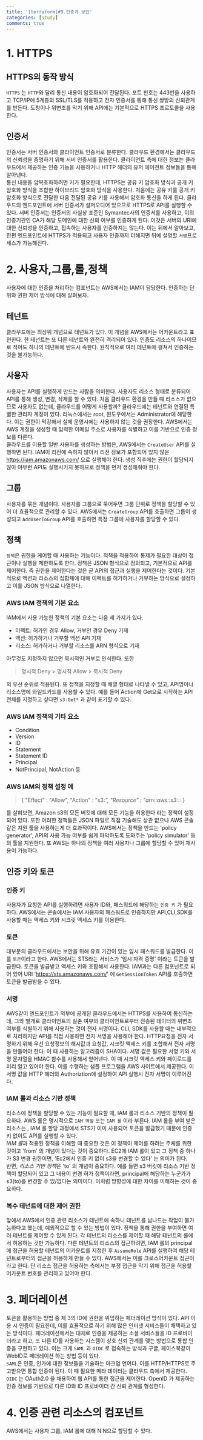 ```yaml
---
title: '[terraform]#9.인증과 보안'
categories: [study]
comments: true
---
```


# 1. HTTPS

## HTTPS의 동작 방식

`HTTPS` 는 `HTTP`와 달리 통신 내용이 암호화되어 전달된다. 포트 펀호는 443번을 사용하고 TCP/IP에 5계층의 SSL/TLS를 적용하고 전자 인증서를 통해 통신 쌍방의 신뢰관계를 만든다. 도청이나 위변조를 막기 위해 API에는 기본적으로 HTTPS 프로토콜을 사용한다.

## 인증서

인증서는 서버 인증서와 클라이언트 인증서로 분류한다. 클라우드 환경에서는 클라우드의 신뢰성을 증명하기 위해 서버 인증서를 활용한다. 클라이언트 측에 대한 정보는 클라우드에서 제공하는 인증 기능을 사용하거나 HTTP 헤더의 유저 에이전트 정보들을 통해 알아낸다.<br>
통신 내용을 암복호화하려면 키가 필요한데, HTTPS는 공유 키 암호화 방식과 공개 키 암호화 방식을 조합한 하이브리드 암호화 방식을 사용한다. 처음에는 공유 키를 공개 키 암호화 방식으로 전달한 다음 전달된 공유 키를 사용해서 암호화 통신을 하게 된다. 클라우드의 엔드포인트에 서버 인증서가 설저오디어 있으므로 HTTPS로 API를 실행할 수 있다. 서버 인증서는 인증서의 사실상 표준인 Symantec사의 인증서를 사용하고, 이의 인증기관인 CA가 해당 도메인에 대한 신뢰 여부를 인증하게 된다. 이것은 서버의 URI에 대한 신뢰성을 인증하고, 접속하는 사용자를 인증하지는 않는다. 이는 뒤에서 알아보고,  한편 엔드포인트에 HTTPS가 적용되고 사용자 인증까지 더해지면 뒤에 설명할 `서명`프로세스가 가능해진다.


# 2. 사용자,그룹,롤,정책

사용자에 대한 인증을 처리하는 컴포넌트는 AWS에서는 IAM이 담당한다. 인증하는 단위와 권한 제어 방식에 대해 살펴보자.

## 테넌트

클라우드에는 최상위 개념으로 테넌트가 있다. 이 개념을 AWS에서는 어카운트라고 표현한다. 한 테넌트는 또 다른 테넌트와 완전히 격리되어 있다. 인증도 리소스의 하나이므로 적어도 하나의 테넌트에 반드시 속한다. 원칙적으로 여러 테넌트에 걸쳐서 인증하는 것을 불가능하다.

## 사용자

사용자는 API를 실행하게 만드는 사람을 의미한다. 사용자도 리소스 형태로 분류되어 API를 통해 생성, 변경, 삭제를 할 수 있다. 처음 클라우드 환경을 만들 때 리소스가 없으므로 사용자도 없는데, 클라우드를 어떻게 사용할까? 클라우드에는 테넌트와 연결된 특별한 관리자 계정이 있다. 리눅스에서는 root, 윈도우에서는 Administrator에 해당한다. 이는 권한이 막강해서 실제 운영시에는 사용하지 않는 것을 권장한다. AWS에서는 AWS 계정을 생성할 때 입력한 이메일 주소로 사용자를 식별하고 이를 기반으로 인증 정보를 다룬다. <br>
클라우드를 이용할 일반 사용자를 생성하는 방법은, AWS에서는 `CreateUser` API를 실행하면 된다. IAM이 리전에 속하지 않아서 리전 정보가 포함되어 있지 않은 https://iam.amazonaws.com/ 으로 실행해야 한다. 생성 직후에는 권한이 할당되지 않아 아무런 API도 실행시키지 못하므로 정책을 먼저 생성해줘야 한다.

## 그룹

사용자를 묶은 개념이다. 사용자를 그룹으로 묶어두면 그룹 단위로 정책을 할당할 수 있어 더 효율적으로 관리할 수 있다. AWS에서는 `CreateGroup` API를 호출하면 그룹이 생성되고 `AddUserToGroup` API를 호출하면 특정 그룹에 사용자를 할당할 수 있다.

## 정책

`정책`은 권한을 게어할 때 사용하는 기능이다. 적책을 적용하여 통제가 필요한 대상이 접근이나 실행을 제한하도록 한다. 정책은 JSON 형식으로 정의되고, 기본적으로 API를 제어한다. 즉 권한을 제어한다는 것은 곧 API의 접근과 실행을 제어한다는 것이다. 기본적으로 액션과 리소스의 집합체에 대해 이펙트를 허가하거나 거부하는 방식으로 설정하고 이를 JSON 방식으로 나열한다.

### AWS IAM 정책의 기본 요소

IAM에서 사용 가능한 정책의 기본 요소는 다음 세 가지가 있다.

* 이펙트: 허가인 경우 Allow, 거부인 경우 Deny 기재
* 액션: 허가하거나 거부할 액션 API 기재
* 리소스: 허가하거나 거부할 리소스를 ARN 형식으로 기재

아무것도 지정하지 않으면 묵시적인 거부로 인식한다. 또한

> 명시적 Deny > 명시적 Allow > 묵시적 Deny

의 우선 순위로 적용된다. 또 정책을 지정할 때 배열 형태로 나타낼 수 있고, API명이나 리소스명에 와일드카드를 사용할 수 있다. 예를 들어 Action에 Get으로 시작하는 API 전체를 지정하고 싶다면 `s3:Get*` 과 같이 표기할 수 있다.

### AWS IAM 정책의 기타 요소

* Condition
* Version
* ID
* Statement
* Statement ID
* Principal
* NotPrincipal, NotAction 등

### AWS IAM의 정책 설정 예
> {
>   "Effect" : "Allow",
>   "Action" : "s3:*",
>   "Resource" : "arn::aws::s3:::*
> }

를 살펴보면, Amazon s3의 모든 버킷에 대해 모든 기능을 허용한다 라는 정책이 설정되어 있다. 또한 이러한 정책들은 JSON 파일로 직접 기술해도 상관 없으나 AWS 콘솔같은 지원 툴을 사용하는게 더 효과적이다. AWS에서는 정책을 만드는 'policy generator', API의 사용 가능 여부를 쉽게 파악하도록 도와주는 'policy simulator' 등의 툴을 지원한다. 또 AWS는 하나의 정책을 여러 사용자나 그룹에 할당할 수 있어 재사용이 가능하다.

## 인증 키와 토큰

### 인증 키

사용자가 요청한 API를 실행하려면 사용자 ID와, 패스워드에 해당하는 `인증 키` 가 필요하다. AWS에서는 콘솔에서는 IAM 사용자의 패스워드로 인증하지만 API,CLI,SDK를 사용할 때는 액세스 키와 시크릿 액세스 키를 이용한다.

### 토큰

대부분의 클라우드에서는 보안을 위해 유효 기간이 있는 임시 패스워드를 발급한다. 이를 `토큰`이라고 한다. AWS에서는 STS라는 서비스가 '임시 자격 증명' 이라는 토큰을 발급한다. 토큰을 발급받고 액세스 키와 조합해서 사용한다. IAM과는 다른 컴포넌트로 되어 있어 URI 'https://sts.amazonaws.com/' 에 `GetSessionToken` API를 호출하면 토큰을 발급받을 수 있다.

### 서명

AWS같이 엔드포인트가 외부에 공개된 클라우드에서는 HTTPS를 사용하여 통신하는데, 그와 별개로 클라이언트의 실존 여부와 클라이언트로부터 전송된 데이터의 위변조 여부를 식별하기 위해 사용하는 것이 전자 서명이다. CLI, SDK를 사용할 때는 내부적으로 처리하지만 API를 직접 사용하면 전자 서명을 사용해야 한다. HTTP요청을 전자 서명하기 위해 우선 요청정보의 해시값과 요청값, 시크릿 액세스 키를 조합해서 전자 서명을 만들어야 한다. 이 때 사용하는 알고리즘이 SHA이다. 서명 값은 필요한 서명 키와 서명 문자열을 HMAC 함수를 사용해서 얻어낸다. 이 때 시크릿 엑세스 키와 페이로드를 미리 알고 있어야 한다. 이를 수행하는 샘플 프로그램을 AWS 사이트에서 제공한다. 이 서명 값을 HTTP 헤더의 Authoriztion에 설정하여 API 실행시 전자 서명이 이루어진다.

### IAM 롤과 리소스 기반 정책

리소스에 정책을 할당할 수 있는 기능이 필요할 때, IAM 롤과 리소스 기반의 정책이 필요하다. AWS 롤은 명시적으로 `IAM 역할` 또는 `IAM 롤` 이라 부른다. IAM 롤을 부여 받은 리소스는 , IAM 롤 할당 과정에서 STS가 이미 사용되어 토큰을 발급했기 때문에 인증 키 없이도 API를 실행할 수 있다. <br>
*IAM 롤*과 적용된 정책을 이해할 때 중요한 것은 이 정책이 제어를 하려는 주체를 위한 것이고 'from' 의 개념이 있다는 것이 중요하다.  EC2에 IAM 롤이 있고 그 정책 중 하나가 S3 변경 권한이면, 'Ec2에서 인증 키 없이 s3을 변경할 수 있다' 는 의미가 된다. <br>
반면, *리소스 기반 정책*은 'to' 의 개념이 중요하다. 예를 들면 s3 버킷에 리소스 기반 정책이 할당되어 있고 그 내용이 변경 허가 정책이라면, principal에 해당하는 누군가가 s3(to)를 변경할 수 있/없다는 의미이다. 이처럼 방향성에 대한 차이를 이해하는 것이 중요하다.

### 복수 테넌트에 대한 제어 권한

앞에서 AWS에서 인증 관련 리소스가 테넌트에 속하니 테넌트를 넘나드는 작업이 불가능하다고 했는데, 예외적으로 할 수 있는 방법이 있다. 정책을 통해 권한을 부여하면 여러 테넌트를 제어할 수 있게 된다. 각 테넌트의 리소스를 제어할 때 해당 테넌트의 롤에서 허용하는 것만 가능하다. 다른 테넌트의 리소스의 접근하려면, IAM 롤의 principal에 접근을 허용할 테넌트의 어카운트를 지정한 후 `AssumeRole` API를 실행하여 해당 테넌트로부터의 접근을 허용하게 만들 수 있다. AWS에서는 이를 크로스어카운트 접근이라고 한다. 단 리소스 접근을 허용하는 측에서는 부정 접근을 막기 위해 접근을 허용할 어카운트 번호를 관리하고 있어야 한다.

# 3. 페더레이션

토큰을 활용하는 방법 중 제 3의 ID에 권한을 위임하는 페더레이션 방식이 있다. API 이용 시 인증이 필요한데, 이를 효율적으로 하기 위해 많은 인터넷 서비스들이 채택하고 있는 방식이다. 페더레이션에서는 대체로 인증을 제공하는 소셜 서비스들을 ID 프로바이더라고 하고, 또 다른 ID를 사용하는 시스템이 상호 신뢰 관계를 맺는 방법으로 통합 인증을 구현하고 있다. 이는 크게 `SAML` 과 `OIDC` 로 접속하는 방식과 구글, 페이스북같이 WebID로 페더레이션 하는 방법 등이 있다.
<br>
`SAML`은 인증, 인가에 대한 정보들을 기술하는 마크업 언어다. 이를 HTTP/HTTPS로 주고받으면 통합 인증이 된다. 이 때 필요한 메타 데이터는 클라우드 측에서 제공한다.<br>
`OIDC` 는 OAuth2.0 을 채용하여 웹 API를 통한 접근을 제어한다. OpenID 가 제공하는 인증 정보를 기반으로 다른 ID와 ID 프로바이더 간 신뢰 관계를 형성한다.

# 4. 인증 관련 리소스의 컴포넌트

AWS에서는 사용자 그룹, IAM 롤에 대해 N:N으로 할당할 수 있다.